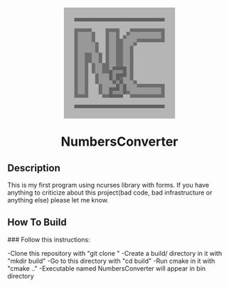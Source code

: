 <h1 align='center'>
  <img src="logo.jpg" alt="logo" width="250" height="250">

  NumbersConverter
</h1>
<h2>Description</h2>
This is my first program using ncurses library with forms. If you have anything to criticize about this project(bad code, bad infrastructure or anything else) please let me know.
<h2>How To Build</h2>
### Follow this instructions:

-Clone this repository with "git clone "
-Create a build/ directory in it with "mkdir build"
-Go to this directory with "cd build"
-Run cmake in it with "cmake .."
-Executable named NumbersConverter will appear in bin directory
